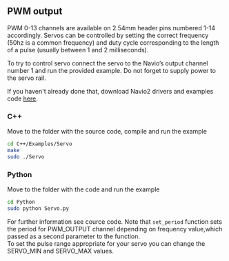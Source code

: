 ## PWM output

PWM 0-13 channels are available on 2.54mm header pins numbered 1-14 accordingly. Servos can be controlled by setting the correct frequency (50hz is a common frequency) and duty cycle corresponding to the length of a pulse (usually between 1 and 2 milliseconds).

To try to control servo connect the servo to the Navio’s output channel number 1 and run the provided example. Do not forget to supply power to the servo rail.

If you haven't already done that, download Navio2 drivers and examples code [here](../common/dev/navio-repository-cloning/).

### C++

Move to the folder with the source code, compile and run the example

```bash
cd C++/Examples/Servo
make
sudo ./Servo
```

### Python

Move to the folder with the code and run the example

```bash
cd Python
sudo python Servo.py
```

For further information see cource code. Note that ```set_period``` function sets the period for PWM_OUTPUT channel depending on frequency value,which passed as a second parameter to the function.  
To set the pulse range appropriate for your servo you can change the SERVO_MIN and SERVO_MAX values.


